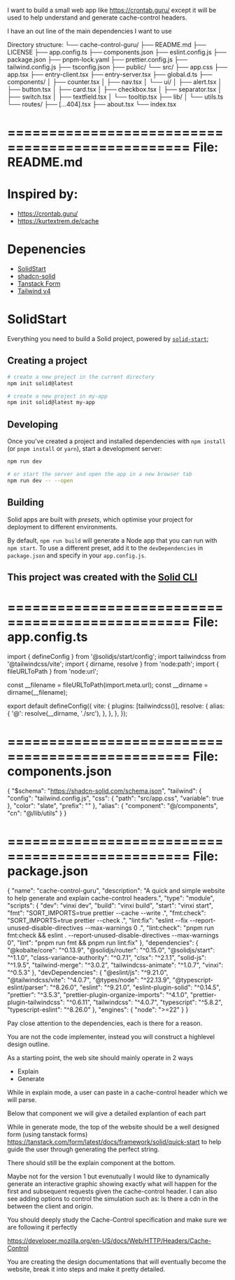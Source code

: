 I want to build a small web app like https://crontab.guru/ except it will be used to help understand 
 and generate cache-control headers.

I have an out line of the main dependencies I want to use 

Directory structure:
└── cache-control-guru/
    ├── README.md
    ├── LICENSE
    ├── app.config.ts
    ├── components.json
    ├── eslint.config.js
    ├── package.json
    ├── pnpm-lock.yaml
    ├── prettier.config.js
    ├── tailwind.config.js
    ├── tsconfig.json
    ├── public/
    └── src/
        ├── app.css
        ├── app.tsx
        ├── entry-client.tsx
        ├── entry-server.tsx
        ├── global.d.ts
        ├── components/
        │   ├── counter.tsx
        │   ├── nav.tsx
        │   └── ui/
        │       ├── alert.tsx
        │       ├── button.tsx
        │       ├── card.tsx
        │       ├── checkbox.tsx
        │       ├── separator.tsx
        │       ├── switch.tsx
        │       ├── textfield.tsx
        │       └── tooltip.tsx
        ├── lib/
        │   └── utils.ts
        └── routes/
            ├── [...404].tsx
            ├── about.tsx
            └── index.tsx

================================================
File: README.md
================================================
# Inspired by:

- https://crontab.guru/
- https://kurtextrem.de/cache

# Depenencies

- [SolidStart](https://docs.solidjs.com/solid-start)
- [shadcn-solid](https://shadcn-solid.com/)
- [Tanstack Form](https://tanstack.com/form/latest)
- [Tailwind v4](https://tailwindcss.com/blog/tailwindcss-v4)

# SolidStart

Everything you need to build a Solid project, powered by [`solid-start`](https://start.solidjs.com);

## Creating a project

```bash
# create a new project in the current directory
npm init solid@latest

# create a new project in my-app
npm init solid@latest my-app
```

## Developing

Once you've created a project and installed dependencies with `npm install` (or `pnpm install` or `yarn`), start a development server:

```bash
npm run dev

# or start the server and open the app in a new browser tab
npm run dev -- --open
```

## Building

Solid apps are built with _presets_, which optimise your project for deployment to different environments.

By default, `npm run build` will generate a Node app that you can run with `npm start`. To use a different preset, add it to the `devDependencies` in `package.json` and specify in your `app.config.js`.

## This project was created with the [Solid CLI](https://solid-cli.netlify.app)



================================================
File: app.config.ts
================================================
import { defineConfig } from '@solidjs/start/config';
import tailwindcss from '@tailwindcss/vite';
import { dirname, resolve } from 'node:path';
import { fileURLToPath } from 'node:url';

const __filename = fileURLToPath(import.meta.url);
const __dirname = dirname(__filename);

export default defineConfig({
  vite: {
    plugins: [tailwindcss()],
    resolve: {
      alias: {
        '@': resolve(__dirname, './src'),
      },
    },
  },
});



================================================
File: components.json
================================================
{
  "$schema": "https://shadcn-solid.com/schema.json",
  "tailwind": {
    "config": "tailwind.config.js",
    "css": {
      "path": "src/app.css",
      "variable": true
    },
    "color": "slate",
    "prefix": ""
  },
  "alias": {
    "component": "@/components",
    "cn": "@/lib/utils"
  }
}


================================================
File: package.json
================================================
{
  "name": "cache-control-guru",
  "description": "A quick and simple website to help generate and explain cache-control headers.",
  "type": "module",
  "scripts": {
    "dev": "vinxi dev",
    "build": "vinxi build",
    "start": "vinxi start",
    "fmt": "SORT_IMPORTS=true prettier --cache --write .",
    "fmt:check": "SORT_IMPORTS=true prettier --check .",
    "lint:fix": "eslint --fix --report-unused-disable-directives --max-warnings 0 .",
    "lint:check": "pnpm run fmt:check && eslint . --report-unused-disable-directives --max-warnings 0",
    "lint": "pnpm run fmt && pnpm run lint:fix"
  },
  "dependencies": {
    "@kobalte/core": "^0.13.9",
    "@solidjs/router": "^0.15.0",
    "@solidjs/start": "^1.1.0",
    "class-variance-authority": "^0.7.1",
    "clsx": "^2.1.1",
    "solid-js": "^1.9.5",
    "tailwind-merge": "^3.0.2",
    "tailwindcss-animate": "^1.0.7",
    "vinxi": "^0.5.3"
  },
  "devDependencies": {
    "@eslint/js": "^9.21.0",
    "@tailwindcss/vite": "^4.0.7",
    "@types/node": "^22.13.9",
    "@typescript-eslint/parser": "^8.26.0",
    "eslint": "^9.21.0",
    "eslint-plugin-solid": "^0.14.5",
    "prettier": "^3.5.3",
    "prettier-plugin-organize-imports": "^4.1.0",
    "prettier-plugin-tailwindcss": "^0.6.11",
    "tailwindcss": "^4.0.7",
    "typescript": "^5.8.2",
    "typescript-eslint": "^8.26.0"
  },
  "engines": {
    "node": ">=22"
  }
}



Pay close attention to the dependencies, each is there for a reason.

You are not the code implementer, instead you will construct a highlevel design outline.

As a starting point, the web site should mainly operate in 2 ways
- Explain
- Generate

While in explain mode, a user can paste in a cache-control header which we will parse.

Below that component we will give a detailed explantion of each part

While in generate mode, the top of the website should be a well designed form (using tanstack forms)  https://tanstack.com/form/latest/docs/framework/solid/quick-start to help guide the user through generating the perfect string.

There should still be the explain component at the bottom.

Maybe not for the version 1 but evenutually I would like to dynamically generate an interactive graphic showing exactly what will happen for the first and subsequent requests given the cache-control header. I can also see adding options to control the simulation such as: Is there a cdn in the between the client and origin.

You should deeply study the Cache-Control specification and make sure we are following it perfectly

https://developer.mozilla.org/en-US/docs/Web/HTTP/Headers/Cache-Control

You are creating the design documentations that will eventually become the website, break it into steps and make it pretty detailed.
